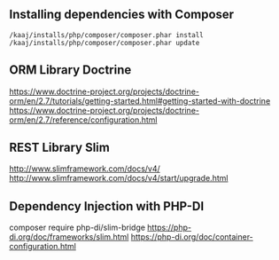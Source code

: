 ## Installing dependencies with Composer
    
    /kaaj/installs/php/composer/composer.phar install
    /kaaj/installs/php/composer/composer.phar update

## ORM Library Doctrine
<https://www.doctrine-project.org/projects/doctrine-orm/en/2.7/tutorials/getting-started.html#getting-started-with-doctrine>
<https://www.doctrine-project.org/projects/doctrine-orm/en/2.7/reference/configuration.html>

## REST Library Slim
<http://www.slimframework.com/docs/v4/>
<http://www.slimframework.com/docs/v4/start/upgrade.html>

## Dependency Injection with PHP-DI
composer require php-di/slim-bridge
<https://php-di.org/doc/frameworks/slim.html>
<https://php-di.org/doc/container-configuration.html>

